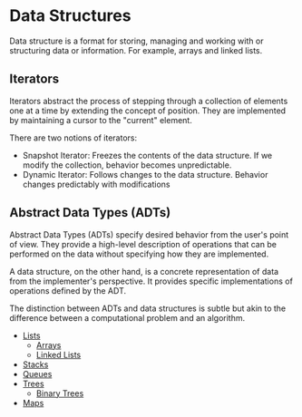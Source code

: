 # Data Structures

Data structure is a format for storing, managing and working with or structuring data or information. For example, arrays and linked lists.

## Iterators

Iterators abstract the process of stepping through a collection of elements one at a time by extending the concept of position. They are implemented by maintaining a cursor to the "current" element.

There are two notions of iterators:
- Snapshot Iterator: Freezes the contents of the data structure. If we modify the collection, behavior becomes unpredictable.
- Dynamic Iterator: Follows changes to the data structure. Behavior changes predictably with modifications

## Abstract Data Types (ADTs)

Abstract Data Types (ADTs) specify desired behavior from the user's point of view. They provide a high-level description of operations that can be performed on the data without specifying how they are implemented.

A data structure, on the other hand, is a concrete representation of data from the implementer's perspective. It provides specific implementations of operations defined by the ADT.

The distinction between ADTs and data structures is subtle but akin to the difference between a computational problem and an algorithm.

- [Lists](pages/data-structures-and-algorithms/data-structures/lists.md)
    - [Arrays](pages/data-structures-and-algorithms/data-structures/arrays.md)
    - [Linked Lists](pages/data-structures-and-algorithms/data-structures/linked-lists.md)
- [Stacks](pages/data-structures-and-algorithms/data-structures/stacks.md)
- [Queues](pages/data-structures-and-algorithms/data-structures/queues.md)
- [Trees](pages/data-structures-and-algorithms/data-structures/trees.md)
    - [Binary Trees](pages/data-structures-and-algorithms/data-structures/binary-trees.md)
- [Maps](pages/data-structures-and-algorithms/data-structures/maps.md)